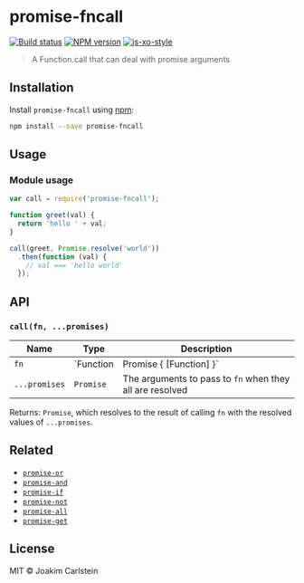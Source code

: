 # promise-fncall

[![Build status][travis-image]][travis-url] [![NPM version][npm-image]][npm-url] [![js-xo-style][codestyle-image]][codestyle-url]

> A Function.call that can deal with promise arguments

## Installation

Install `promise-fncall` using [npm](https://www.npmjs.com/):

```bash
npm install --save promise-fncall
```

## Usage

### Module usage

```javascript
var call = require('promise-fncall');

function greet(val) {
  return 'hello ' + val;
}

call(greet, Promise.resolve('world'))
  .then(function (val) {
    // val === 'hello world'
  });
```

## API

### `call(fn, ...promises)`

| Name | Type | Description |
|------|------|-------------|
| `fn` | `Function|Promise { [Function] }`| The function, or a promise resolving to a function, to call with the resolved promises as arguments |
| `...promises` | `Promise`| The arguments to pass to `fn` when they all are resolved |

Returns: `Promise`, which resolves to the result of calling `fn` with the resolved values of `...promises`.

## Related

* [`promise-or`](https://github.com/joakimbeng/promise-or)
* [`promise-and`](https://github.com/joakimbeng/promise-and)
* [`promise-if`](https://github.com/joakimbeng/promise-if)
* [`promise-not`](https://github.com/joakimbeng/promise-not)
* [`promise-all`](https://github.com/joakimbeng/promise-all)
* [`promise-get`](https://github.com/joakimbeng/promise-get)

## License

MIT © Joakim Carlstein

[npm-url]: https://npmjs.org/package/promise-fncall
[npm-image]: https://badge.fury.io/js/promise-fncall.svg
[travis-url]: https://travis-ci.org/joakimbeng/promise-fncall
[travis-image]: https://travis-ci.org/joakimbeng/promise-fncall.svg?branch=master
[codestyle-url]: https://github.com/sindresorhus/xo
[codestyle-image]: https://img.shields.io/badge/code%20style-xo-brightgreen.svg?style=flat
